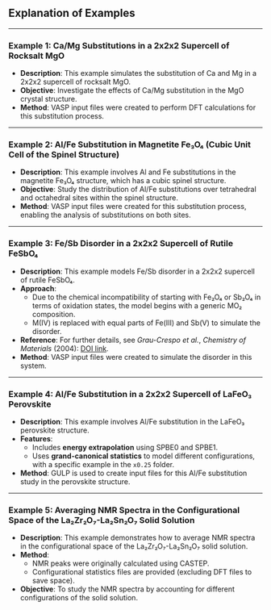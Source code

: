 ## Explanation of Examples

---

### **Example 1**: **Ca/Mg Substitutions in a 2x2x2 Supercell of Rocksalt MgO**
- **Description**: This example simulates the substitution of Ca and Mg in a 2x2x2 supercell of rocksalt MgO.
- **Objective**: Investigate the effects of Ca/Mg substitution in the MgO crystal structure.
- **Method**: VASP input files were created to perform DFT calculations for this substitution process.

---

### **Example 2**: **Al/Fe Substitution in Magnetite Fe₃O₄ (Cubic Unit Cell of the Spinel Structure)**
- **Description**: This example involves Al and Fe substitutions in the magnetite Fe₃O₄ structure, which has a cubic spinel structure.
- **Objective**: Study the distribution of Al/Fe substitutions over tetrahedral and octahedral sites within the spinel structure.
- **Method**: VASP input files were created for this substitution process, enabling the analysis of substitutions on both sites.

---

### **Example 3**: **Fe/Sb Disorder in a 2x2x2 Supercell of Rutile FeSbO₄**
- **Description**: This example models Fe/Sb disorder in a 2x2x2 supercell of rutile FeSbO₄.
- **Approach**: 
  - Due to the chemical incompatibility of starting with Fe₂O₄ or Sb₂O₄ in terms of oxidation states, the model begins with a generic MO₂ composition.
  - M(IV) is replaced with equal parts of Fe(III) and Sb(V) to simulate the disorder.
- **Reference**: For further details, see *Grau-Crespo et al.*, *Chemistry of Materials* (2004): [DOI link](https://pubs.acs.org/doi/abs/10.1021/cm035271y).
- **Method**: VASP input files were created to simulate the disorder in this system.

---

### **Example 4**: **Al/Fe Substitution in a 2x2x2 Supercell of LaFeO₃ Perovskite**
- **Description**: This example involves Al/Fe substitution in the LaFeO₃ perovskite structure.
- **Features**: 
  - Includes **energy extrapolation** using SPBE0 and SPBE1.
  - Uses **grand-canonical statistics** to model different configurations, with a specific example in the `x0.25` folder.
- **Method**: GULP is used to create input files for this Al/Fe substitution study in the perovskite structure.

---

### **Example 5**: **Averaging NMR Spectra in the Configurational Space of the La₂Zr₂O₇-La₂Sn₂O₇ Solid Solution**
- **Description**: This example demonstrates how to average NMR spectra in the configurational space of the La₂Zr₂O₇-La₂Sn₂O₇ solid solution.
- **Method**: 
  - NMR peaks were originally calculated using CASTEP.
  - Configurational statistics files are provided (excluding DFT files to save space).
- **Objective**: To study the NMR spectra by accounting for different configurations of the solid solution.
